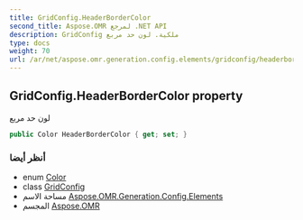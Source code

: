 ```yaml
---
title: GridConfig.HeaderBorderColor
second_title: Aspose.OMR لمرجع .NET API
description: GridConfig ملكية. لون حد مربع
type: docs
weight: 70
url: /ar/net/aspose.omr.generation.config.elements/gridconfig/headerbordercolor/
---
```

## GridConfig.HeaderBorderColor property

لون حد مربع

```csharp
public Color HeaderBorderColor { get; set; }
```

### أنظر أيضا

* enum [Color](../../../aspose.omr.generation/color/)
* class [GridConfig](../)
* مساحة الاسم [Aspose.OMR.Generation.Config.Elements](../../gridconfig/)
* المجسم [Aspose.OMR](../../../)


